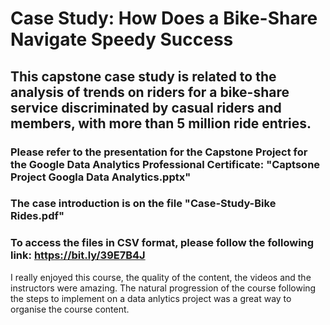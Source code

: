 # Case Study:  How Does a Bike-Share Navigate Speedy Success

## This capstone case study is related to the analysis of trends on riders for a bike-share service discriminated by casual riders and members,  with more than 5 million ride entries. 

### Please refer to the presentation for the Capstone Project for the Google Data Analytics Professional Certificate: "Captsone Project Googla Data Analytics.pptx"
### The case introduction is on the file "Case-Study-Bike Rides.pdf"
### To access the files in CSV format, please follow the following link: https://bit.ly/39E7B4J

I really enjoyed this course, the quality of the content, the videos and the instructors were amazing.
The natural progression of the course following the steps to implement on a data anlytics project was a great way to organise the course content. 



